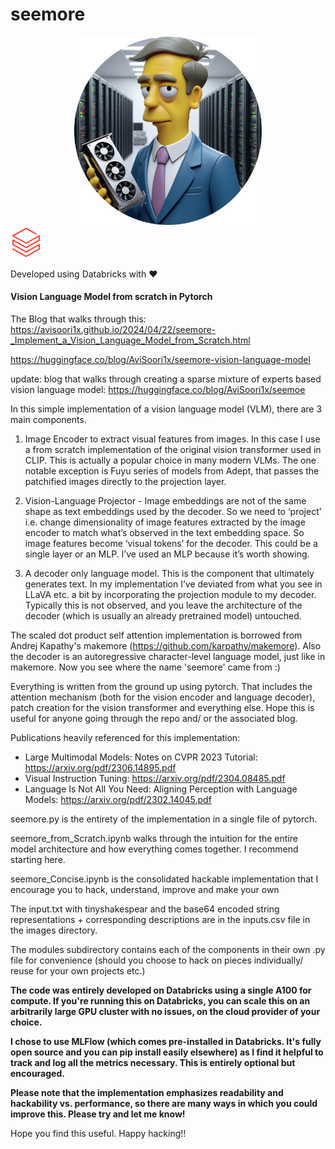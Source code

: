 # seemore

<div align="center">
    <img src="images/seemorelogo.png" width="300"/>
</div>


<a href="https://www.databricks.com/product/machine-learning">
    <img src="https://raw.githubusercontent.com/AviSoori1x/makeMoE/main/images/databricks.png" width="50px" height="auto">
</a>
<br>

<span>Developed using Databricks with ❤️</span>

#### Vision Language Model from scratch in Pytorch

The Blog that walks through this: https://avisoori1x.github.io/2024/04/22/seemore-_Implement_a_Vision_Language_Model_from_Scratch.html

https://huggingface.co/blog/AviSoori1x/seemore-vision-language-model

update: blog that walks through creating a sparse mixture of experts based vision language model: https://huggingface.co/blog/AviSoori1x/seemoe

In this simple implementation of a vision language model (VLM), there are 3 main components. 

1. Image Encoder to extract visual features from images. In this case I use a from scratch implementation of the original vision transformer used in CLIP. This is actually a popular choice in many modern VLMs. The one notable exception is Fuyu series of models from Adept, that passes the patchified images directly to the projection layer.
   
2. Vision-Language Projector - Image embeddings are not of the same shape as text embeddings used by the decoder. So we need to ‘project’ i.e. change dimensionality of image features extracted by the image encoder to match what’s observed in the text embedding space. So image features become ‘visual tokens’ for the decoder. This could be a single layer or an MLP. I’ve used an MLP because it’s worth showing.

3. A decoder only language model. This is the component that ultimately generates text. In my implementation I’ve deviated from what you see in LLaVA etc. a bit by incorporating the projection module to my decoder. Typically this is not observed, and you leave the architecture of the decoder (which is usually an already pretrained model) untouched.

The scaled dot product self attention implementation is borrowed from Andrej Kapathy's makemore (https://github.com/karpathy/makemore). Also the decoder is an autoregressive character-level language model, just like in makemore. Now you see where the name 'seemore' came from :)

Everything is written from the ground up using pytorch. That includes the attention mechanism (both for the vision encoder and language decoder), patch creation for the vision transformer and everything else. Hope this is useful for anyone going through the repo and/ or the associated blog.

Publications heavily referenced for this implementation: 
- Large Multimodal Models: Notes on CVPR 2023 Tutorial: https://arxiv.org/pdf/2306.14895.pdf
- Visual Instruction Tuning: https://arxiv.org/pdf/2304.08485.pdf
- Language Is Not All You Need: Aligning Perception with Language Models: https://arxiv.org/pdf/2302.14045.pdf

seemore.py is the entirety of the implementation in a single file of pytorch.

seemore_from_Scratch.ipynb walks through the intuition for the entire model architecture and how everything comes together. I recommend starting here.

seemore_Concise.ipynb is the consolidated hackable implementation that I encourage you to hack, understand, improve and make your own

The input.txt with tinyshakespear and the base64 encoded string representations + corresponding descriptions are in the inputs.csv file in the images directory.

The modules subdirectory contains each of the components in their own .py file for convenience (should you choose to hack on pieces individually/ reuse for your own projects etc.)   

**The code was entirely developed on Databricks using a single A100 for compute. If you're running this on Databricks, you can scale this on an arbitrarily large GPU cluster with no issues, on the cloud provider of your choice.**

**I chose to use MLFlow (which comes pre-installed in Databricks. It's fully open source and you can pip install easily elsewhere) as I find it helpful to track and log all the metrics necessary. This is entirely optional but encouraged.**

**Please note that the implementation emphasizes readability and hackability vs. performance, so there are many ways in which you could improve this. Please try and let me know!**

Hope you find this useful. Happy hacking!!
